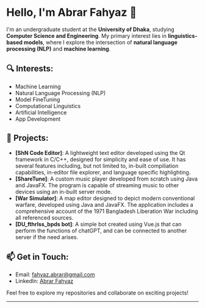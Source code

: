 # Hello, I'm Abrar Fahyaz 👋

I'm an undergraduate student at the **University of Dhaka**, studying **Computer Science and Engineering**. My primary interest lies in **linguistics-based models**, where I explore the intersection of **natural language processing (NLP)** and **machine learning**.

## 🔍 Interests:
- Machine Learning
- Natural Language Processing (NLP)
- Model FineTuning
- Computational Linguistics
- Artificial Intelligence
- App Development

## 🚀 Projects:
- **[ShN Code Editor]**: A lightweight text editor developed using the Qt framework in C/C++, designed for simplicity and ease of use. It has several features including, but not limited to, in-built compiliation capabilities, in-editor file explorer, and language specific highlighting.
- **[ShareTune]**: A custom music player developed from scratch using Java and JavaFX. The program is capable of streaming music to other devices using an in-built server mode.
- **[War Simulator]**: A map editor designed to depict modern conventional warfare, developed using Java and JavaFX. The application includes a comprehensive account of the 1971 Bangladesh Liberation War including all referenced sources.
- **[DU_fthrlss_bpds bot]**: A simple bot created using Vue.js that can perform the functions of chatGPT, and can be connected to another server if the need arises.
  
## 📫 Get in Touch:
- Email: [fahyaz.abrar@gmail.com](fahyaz.abrar@gmail.com)
- LinkedIn: [Abrar Fahyaz](https://www.linkedin.com/abrar-fahyaz/)

Feel free to explore my repositories and collaborate on exciting projects!

---


